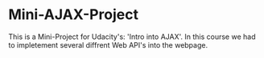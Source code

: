 # Mini-AJAX-Project

 This is a Mini-Project for Udacity's: 'Intro into AJAX'.
 In this course we had to impletement several diffrent Web API's into the webpage.
